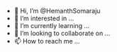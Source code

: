 - 👋 Hi, I’m @HemanthSomaraju
- 👀 I’m interested in ...
- 🌱 I’m currently learning ...
- 💞️ I’m looking to collaborate on ...
- 📫 How to reach me ...

<!---
HemanthSomaraju/HemanthSomaraju is a ✨ special ✨ repository because its `README.md` (this file) appears on your GitHub profile.
You can click the Preview link to take a look at your changes.
--->
